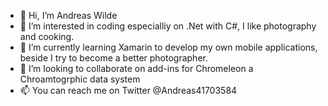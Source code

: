 - 👋 Hi, I’m Andreas Wilde
- 👀 I’m interested in coding especialliy on .Net with C#, I like photography and cooking.
- 🌱 I’m currently learning Xamarin to develop my own mobile applications, beside I try to become a better photographer.
- 💞️ I’m looking to collaborate on add-ins for Chromeleon a Chroamtogrphic data system
- 📫 You can reach me on Twitter @Andreas41703584


<!---
wildething68/wildething68 is a ✨ special ✨ repository because its `README.md` (this file) appears on your GitHub profile.
You can click the Preview link to take a look at your changes.
--->
